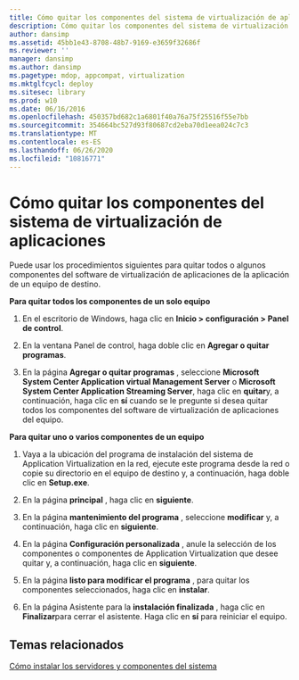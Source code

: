 ```yaml
---
title: Cómo quitar los componentes del sistema de virtualización de aplicaciones
description: Cómo quitar los componentes del sistema de virtualización de aplicaciones
author: dansimp
ms.assetid: 45bb1e43-8708-48b7-9169-e3659f32686f
ms.reviewer: ''
manager: dansimp
ms.author: dansimp
ms.pagetype: mdop, appcompat, virtualization
ms.mktglfcycl: deploy
ms.sitesec: library
ms.prod: w10
ms.date: 06/16/2016
ms.openlocfilehash: 450357bd682c1a6801f40a76a75f25516f55e7bb
ms.sourcegitcommit: 354664bc527d93f80687cd2eba70d1eea024c7c3
ms.translationtype: MT
ms.contentlocale: es-ES
ms.lasthandoff: 06/26/2020
ms.locfileid: "10816771"
---
```

# Cómo quitar los componentes del sistema de virtualización de aplicaciones


Puede usar los procedimientos siguientes para quitar todos o algunos componentes del software de virtualización de aplicaciones de la aplicación de un equipo de destino.

**Para quitar todos los componentes de un solo equipo**

1.  En el escritorio de Windows, haga clic en **Inicio &gt; configuración &gt; Panel de control**.

2.  En la ventana Panel de control, haga doble clic en **Agregar o quitar programas**.

3.  En la página **Agregar o quitar programas** , seleccione **Microsoft System Center Application virtual Management Server** o **Microsoft System Center Application Streaming Server**, haga clic en **quitar**y, a continuación, haga clic en **sí** cuando se le pregunte si desea quitar todos los componentes del software de virtualización de aplicaciones del equipo.

**Para quitar uno o varios componentes de un equipo**

1.  Vaya a la ubicación del programa de instalación del sistema de Application Virtualization en la red, ejecute este programa desde la red o copie su directorio en el equipo de destino y, a continuación, haga doble clic en **Setup.exe**.

2.  En la página **principal** , haga clic en **siguiente**.

3.  En la página **mantenimiento del programa** , seleccione **modificar** y, a continuación, haga clic en **siguiente**.

4.  En la página **Configuración personalizada** , anule la selección de los componentes o componentes de Application Virtualization que desee quitar y, a continuación, haga clic en **siguiente**.

5.  En la página **listo para modificar el programa** , para quitar los componentes seleccionados, haga clic en **instalar**.

6.  En la página Asistente para la **instalación finalizada** , haga clic en **Finalizar**para cerrar el asistente. Haga clic en **sí** para reiniciar el equipo.

## Temas relacionados


[Cómo instalar los servidores y componentes del sistema](how-to-install-the-servers-and-system-components.md)

 

 





